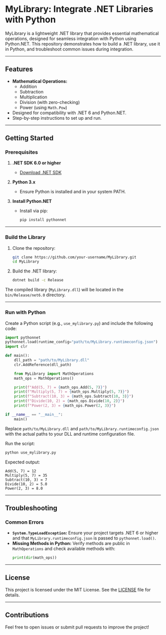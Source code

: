 # MyLibrary: Integrate .NET Libraries with Python

MyLibrary is a lightweight .NET library that provides essential mathematical operations, designed for seamless integration with Python using Python.NET. This repository demonstrates how to build a .NET library, use it in Python, and troubleshoot common issues during integration.

---

## Features

- **Mathematical Operations:**
  - Addition
  - Subtraction
  - Multiplication
  - Division (with zero-checking)
  - Power (using `Math.Pow`)
- Designed for compatibility with .NET 6 and Python.NET.
- Step-by-step instructions to set up and run.

---

## Getting Started

### Prerequisites

1. **.NET SDK 6.0 or higher**
   - [Download .NET SDK](https://dotnet.microsoft.com/en-us/download/dotnet/6.0)

2. **Python 3.x**
   - Ensure Python is installed and in your system PATH.

3. **Install Python.NET**
   - Install via pip:
     ```bash
     pip install pythonnet
     ```

---

### Build the Library

1. Clone the repository:
   ```bash
   git clone https://github.com/your-username/MyLibrary.git
   cd MyLibrary
   ```

2. Build the .NET library:
   ```bash
   dotnet build -c Release
   ```

The compiled library (`MyLibrary.dll`) will be located in the `bin/Release/net6.0` directory.

---

### Run with Python

Create a Python script (e.g., `use_mylibrary.py`) and include the following code:

```python
import pythonnet
pythonnet.load(runtime_config="path/to/MyLibrary.runtimeconfig.json")
import clr

def main():
    dll_path = "path/to/MyLibrary.dll"
    clr.AddReference(dll_path)

    from MyLibrary import MathOperations
    math_ops = MathOperations()

    print(f"Add(5, 7) = {math_ops.Add(5, 7)}")
    print(f"Multiply(5, 7) = {math_ops.Multiply(5, 7)}")
    print(f"Subtract(10, 3) = {math_ops.Subtract(10, 3)}")
    print(f"Divide(10, 2) = {math_ops.Divide(10, 2)}")
    print(f"Power(2, 3) = {math_ops.Power(2, 3)}")

if __name__ == "__main__":
    main()
```

Replace `path/to/MyLibrary.dll` and `path/to/MyLibrary.runtimeconfig.json` with the actual paths to your DLL and runtime configuration file.

Run the script:
```bash
python use_mylibrary.py
```

Expected output:
```
Add(5, 7) = 12
Multiply(5, 7) = 35
Subtract(10, 3) = 7
Divide(10, 2) = 5.0
Power(2, 3) = 8.0
```

---

## Troubleshooting

### Common Errors

- **`System.TypeLoadException`:** Ensure your project targets .NET 6 or higher and that `MyLibrary.runtimeconfig.json` is passed to `pythonnet.load()`.
- **Missing Methods in Python:** Verify methods are public in `MathOperations` and check available methods with:
  ```python
  print(dir(math_ops))
  ```

---

## License

This project is licensed under the MIT License. See the [LICENSE](LICENSE) file for details.

---

## Contributions

Feel free to open issues or submit pull requests to improve the project!

